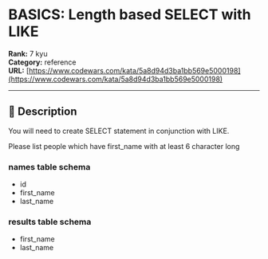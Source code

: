 # BASICS: Length based SELECT  with LIKE

**Rank:** 7 kyu  
**Category:** reference  
**URL:** [https://www.codewars.com/kata/5a8d94d3ba1bb569e5000198](https://www.codewars.com/kata/5a8d94d3ba1bb569e5000198)

---

## 📝 Description

You will need to create SELECT statement in conjunction with LIKE.

Please list people which have first_name with at least 6 character long


### names table schema
- id
- first_name
- last_name

### results table schema
- first_name
- last_name
